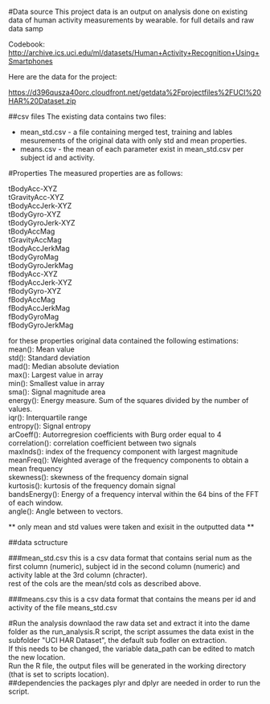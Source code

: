#Data source 
This project data is an output on analysis done on existing data of human activity measurements by wearable. for full details and raw data samp

Codebook:
http://archive.ics.uci.edu/ml/datasets/Human+Activity+Recognition+Using+Smartphones

Here are the data for the project:

https://d396qusza40orc.cloudfront.net/getdata%2Fprojectfiles%2FUCI%20HAR%20Dataset.zip

##csv files
The existing data contains two files:
+ mean_std.csv - a file containing merged test, training and lables mesurements of the original data with only std and mean properties.
+ means.csv - the mean of each parameter exist in mean_std.csv per subject id and activity.  

#Properties 
The measured properties are as follows:

tBodyAcc-XYZ  
tGravityAcc-XYZ  
tBodyAccJerk-XYZ  
tBodyGyro-XYZ  
tBodyGyroJerk-XYZ  
tBodyAccMag  
tGravityAccMag  
tBodyAccJerkMag  
tBodyGyroMag  
tBodyGyroJerkMag  
fBodyAcc-XYZ  
fBodyAccJerk-XYZ  
fBodyGyro-XYZ  
fBodyAccMag  
fBodyAccJerkMag  
fBodyGyroMag  
fBodyGyroJerkMag  

for these properties original data contained the following estimations:
mean(): Mean value  
std(): Standard deviation  
mad(): Median absolute deviation   
max(): Largest value in array  
min(): Smallest value in array  
sma(): Signal magnitude area  
energy(): Energy measure. Sum of the squares divided by the number of values.   
iqr(): Interquartile range   
entropy(): Signal entropy  
arCoeff(): Autorregresion coefficients with Burg order equal to 4  
correlation(): correlation coefficient between two signals  
maxInds(): index of the frequency component with largest magnitude  
meanFreq(): Weighted average of the frequency components to obtain a mean frequency  
skewness(): skewness of the frequency domain signal   
kurtosis(): kurtosis of the frequency domain signal   
bandsEnergy(): Energy of a frequency interval within the 64 bins of the FFT of each window.  
angle(): Angle between to vectors.  

** only mean and std values were taken and exisit in the outputted data **

##data sctructure

###mean_std.csv
this is a csv data format that contains serial num as the first column (numeric), subject id in the second column (numeric) and activity lable at the 3rd column (chracter).  
rest of the cols are the mean/std cols as described above. 

###means.csv
this is a csv data format that contains the means per id and activity of the file means_std.csv

#Run the analysis 
downlaod the raw data set and extract it into the dame folder as the run_analysis.R script, the script assumes the data exist in the subfolder "UCI HAR Dataset", the default sub fodler on extraction.  
If this needs to be changed, the variable data_path can be edited to match the new location.  
Run the R file, the output files will be generated in the working directory (that is set to scripts location).  
##dependencies 
the packages plyr and dplyr are needed in order to run the script. 
